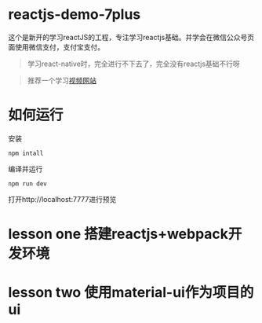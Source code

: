 # reactjs-demo-7plus
这个是新开的学习reactJS的工程，专注学习reactjs基础。并学会在微信公众号页面使用微信支付，支付宝支付。

> 学习react-native时，完全进行不下去了，完全没有reactjs基础不行呀

>推荐一个学习[视频网站](http://www.ejiakt.com/album/show/211)

# 如何运行

安装

```npm intall ```

编译并运行

```npm run dev ```

打开http://localhost:7777进行预览

# lesson one  搭建reactjs+webpack开发环境

# lesson two  使用material-ui作为项目的ui

